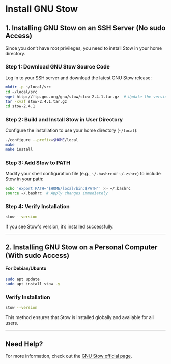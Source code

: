 # Install GNU Stow

## 1. Installing GNU Stow on an SSH Server (No sudo Access)
Since you don’t have root privileges, you need to install Stow in your home directory.

### Step 1: Download GNU Stow Source Code
Log in to your SSH server and download the latest GNU Stow release:
```bash
mkdir -p ~/local/src
cd ~/local/src
wget http://ftp.gnu.org/gnu/stow/stow-2.4.1.tar.gz  # Update the version if needed
tar -xvzf stow-2.4.1.tar.gz
cd stow-2.4.1
```

### Step 2: Build and Install Stow in User Directory
Configure the installation to use your home directory (`~/local`):
```bash
./configure --prefix=$HOME/local
make
make install
```

### Step 3: Add Stow to PATH
Modify your shell configuration file (e.g., `~/.bashrc` or `~/.zshrc`) to include Stow in your path:
```bash
echo 'export PATH="$HOME/local/bin:$PATH"' >> ~/.bashrc
source ~/.bashrc  # Apply changes immediately
```

### Step 4: Verify Installation
```bash
stow --version
```
If you see Stow's version, it’s installed successfully.

---

## 2. Installing GNU Stow on a Personal Computer (With sudo Access)

#### For Debian/Ubuntu
```bash
sudo apt update
sudo apt install stow -y
```

### Verify Installation
```bash
stow --version
```

This method ensures that Stow is installed globally and available for all users.

---

## Need Help?
For more information, check out the [GNU Stow official page](https://www.gnu.org/software/stow/).
